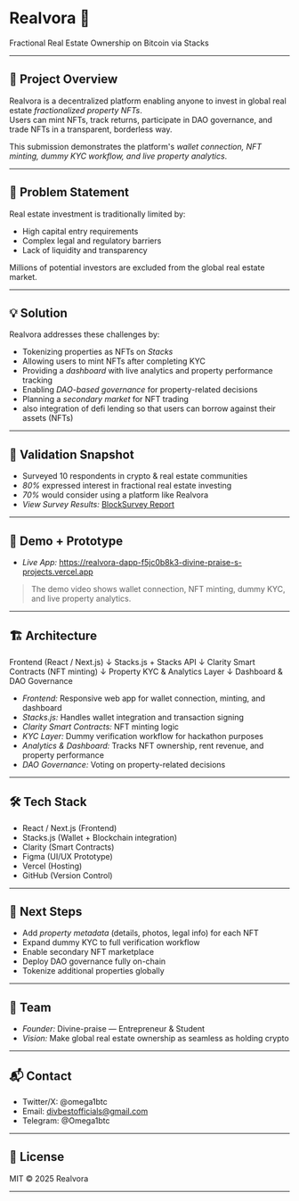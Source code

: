 # Realvora 🏡
Fractional Real Estate Ownership on Bitcoin via Stacks

---

## 🚀 Project Overview
Realvora is a decentralized platform enabling anyone to invest in global real estate  *fractionalized property NFTs*.  
Users can mint NFTs, track returns, participate in DAO governance, and trade NFTs in a transparent, borderless way.

This submission demonstrates the platform's *wallet connection, NFT minting, dummy KYC workflow, and live property analytics*.

---

## 🧭 Problem Statement
Real estate investment is traditionally limited by:
- High capital entry requirements
- Complex legal and regulatory barriers
- Lack of liquidity and transparency

Millions of potential investors are excluded from the global real estate market.

---

## 💡 Solution
Realvora addresses these challenges by:
- Tokenizing properties as NFTs on *Stacks*
- Allowing users to mint NFTs after completing KYC
- Providing a *dashboard* with live analytics and property performance tracking
- Enabling *DAO-based governance* for property-related decisions
- Planning a *secondary market* for NFT trading 
- also integration of defi lending so that users can borrow against their assets (NFTs)

---

## 🧪 Validation Snapshot
- Surveyed 10 respondents in crypto & real estate communities
- *80%* expressed interest in fractional real estate investing
- *70%* would consider using a platform like Realvora
- *View Survey Results:* [BlockSurvey Report](https://blocksurvey.io/public/report/bb50943e-2b90-446d-b29b-c7d507a30f5c/s)

---

## 🎥 Demo + Prototype
- *Live App:* https://realvora-dapp-f5jc0b8k3-divine-praise-s-projects.vercel.app

> The demo video shows wallet connection, NFT minting, dummy KYC, and live property analytics.

---

## 🏗 Architecture

Frontend (React / Next.js) ↓ Stacks.js + Stacks API ↓ Clarity Smart Contracts (NFT minting) ↓ Property KYC & Analytics Layer ↓ Dashboard & DAO Governance

- *Frontend:* Responsive web app for wallet connection, minting, and dashboard
- *Stacks.js:* Handles wallet integration and transaction signing
- *Clarity Smart Contracts:* NFT minting logic
- *KYC Layer:* Dummy verification workflow for hackathon purposes
- *Analytics & Dashboard:* Tracks NFT ownership, rent revenue, and property performance
- *DAO Governance:* Voting on property-related decisions

---

## 🛠 Tech Stack
- React / Next.js (Frontend)
- Stacks.js (Wallet + Blockchain integration)
- Clarity (Smart Contracts)
- Figma (UI/UX Prototype)
- Vercel (Hosting)
- GitHub (Version Control)

---

## 🧱 Next Steps
- Add *property metadata* (details, photos, legal info) for each NFT
- Expand dummy KYC to full verification workflow
- Enable secondary NFT marketplace
- Deploy DAO governance fully on-chain
- Tokenize additional properties globally

---

## 👥 Team
- *Founder:* Divine-praise — Entrepreneur & Student
- *Vision:* Make global real estate ownership as seamless as holding crypto

---

## 📬 Contact
- Twitter/X: @omega1btc
- Email: divbestofficials@gmail.com
- Telegram: @Omega1btc

---

## 📜 License
MIT © 2025 Realvora


---
